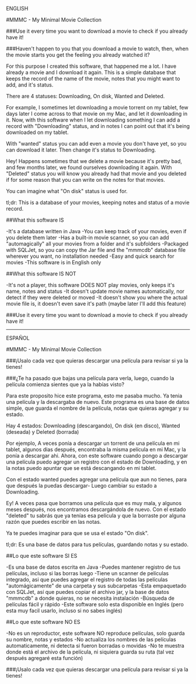 ENGLISH 

#MMMC - My Minimal Movie Collection

###Use it every time you want to download a movie to check if you already have it!

###Haven't happen to you that you download a movie to watch, then, when the movie starts you get the feeling you already watched it?

For this purpose I created this software, that happened me a lot. I have already a movie and I download it again. This is a simple database that keeps the record of the name of the movie, notes that you might want to add, and it's status.

There are 4 statuses: Downloading, On disk, Wanted and Deleted.

For example, I sometimes let downloading a movie torrent on my tablet, few days later I come across to that movie on my Mac, and let it downloading in it. Now, with this software when I let downloading something I can add a record with "Downloading" status, and in notes I can point out that it's being downloaded on my tablet.

With "wanted" status you can add even a movie you don't have yet, so you can download it later. Then change it's status to Downloading.

Hey! Happens sometimes that we delete a movie because it's pretty bad, and few months later, we found ourselves downloading it again. With "Deleted" status you will know you already had that movie and you deleted if for some reason that you can write on the notes for that movies.
 
You can imagine what "On disk" status is used for. 

tl;dr: This is a database of your movies, keeping notes and status of a movie record. 

##What this software IS

-It's a database written in Java
-You can keep track of your movies, even if you delete them later
-Has a built-in movie scanner, so you can add "automagically" all your movies from a folder and it's subfolders
-Packaged with SQLJet, so you can copy the Jar file and the "mmmcdb" database file wherever you want, no installation needed
-Easy and quick search for movies
-This software is in English only

##What this software IS NOT

-It's not a player, this software DOES NOT play movies, only keeps it's name, notes and status
-It doesn't update movie names automatically, nor detect if they were deleted or moved
-It doesn't show you where the actual movie file is, it doesn't even save it's path (maybe later I'll add this feature)

###Use it every time you want to download a movie to check if you already have it!

----------------------------------------------------------------------------

ESPAÑOL

#MMMC - My Minimal Movie Collection

###¡Usalo cada vez que quieras descargar una película para revisar si ya la tienes!

###¿Te ha pasado que bajas una película para verla, luego, cuando la película comienza sientes que ya la habías visto?

Para este proposito hice este programa, esto me pasaba mucho. Ya tenia una película y la descargaba de nuevo. Este programa es una base de datos simple, que guarda el nombre de la película, notas que quieras agregar y su estado.

Hay 4 estados: Downloading (descargando), On disk (en disco), Wanted (deseada) y Deleted (borrada)

Por ejemplo, A veces ponía a descargar un torrent de una película en mi tablet, algunos dias después, encontraba la misma película en mi Mac, y la ponía a descargar ahi. Ahora, con este software cuando pongo a descargar una película puedo agregar un registro con el estado de Downloading, y en la notas puedo apuntar que se está descangando en mi tablet.

Con el estado wanted puedes agregar una película que aun no tienes, para que después la puedas descargar- Luego cambiar su estado a Downloading. 

Ey! A veces pasa que borramos una película que es muy mala, y algunos meses después, nos encontramos descargándola de nuevo. Con el estado "deleted" tu sabrás que ya tenías esa película y que la borraste por alguna razón que puedes escribir en las notas.

Ya te puedes imaginar para que se usa el estado "On disk".

tl;dr: Es una base de datos para tus películas, guardando notas y su estado.

##Lo que este software SI ES

-Es una base de datos escrita en Java
-Puedes mantener registro de tus películas, incluso si las borras luego
-Tiene un scanner de películas integrado, asi que puedes agregar el registro de todas las películas "automágicamente" de una carpeta y sus subcarpetas
-Esta empaquetado con SQLJet, así que puedes copiar el archivo jar, y la base de datos "mmmcdb" a donde quieras, no se necesita instalación
-Búsqueda de películas fácil y rápido
-Este software solo esta disponible en Inglés (pero esta muy facil usarlo, incluso si no sabes inglés)


##Lo que este software NO ES

-No es un reproductor, este software NO reproduce películas, solo guarda su nombre, notas y estados
-No actualiza los nombres de las películas automaticamente, ni detecta si fueron borradas o movidas
-No te muestra donde está el archivo de la película, ni siquiera guarda su ruta (tal vez después agregaré esta función)

###¡Usalo cada vez que quieras descargar una película para revisar si ya la tienes!